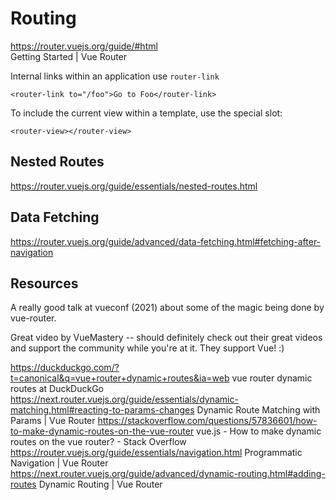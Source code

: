# Routing

https://router.vuejs.org/guide/#html  
Getting Started | Vue Router  


Internal links within an application use `router-link`

```
<router-link to="/foo">Go to Foo</router-link>
```

To include the current view within a template, use the special slot:

```
<router-view></router-view>
```


## Nested Routes


https://router.vuejs.org/guide/essentials/nested-routes.html

## Data Fetching

https://router.vuejs.org/guide/advanced/data-fetching.html#fetching-after-navigation


## Resources

A really good talk at vueconf (2021) about some of the magic being done by vue-router. 

Great video by VueMastery -- should definitely check out their great videos and support the community while you're at it. They support Vue! :)

https://duckduckgo.com/?t=canonical&q=vue+router+dynamic+routes&ia=web
vue router dynamic routes at DuckDuckGo
https://next.router.vuejs.org/guide/essentials/dynamic-matching.html#reacting-to-params-changes
Dynamic Route Matching with Params | Vue Router
https://stackoverflow.com/questions/57836601/how-to-make-dynamic-routes-on-the-vue-router
vue.js - How to make dynamic routes on the vue router? - Stack Overflow
https://router.vuejs.org/guide/essentials/navigation.html
Programmatic Navigation | Vue Router
https://next.router.vuejs.org/guide/advanced/dynamic-routing.html#adding-routes
Dynamic Routing | Vue Router

